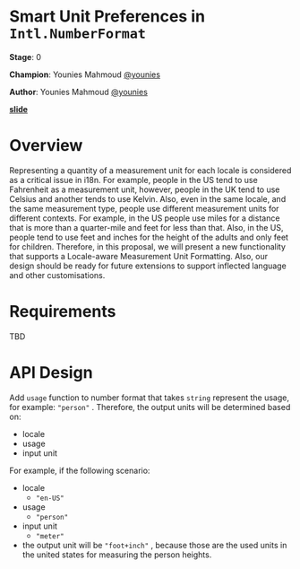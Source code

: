 # Smart Unit Preferences in `Intl.NumberFormat` 

**Stage**: 0

**Champion**: Younies Mahmoud [@younies](https://github.com/younies)

**Author**: Younies Mahmoud [@younies](https://github.com/younies)

**[slide](https://bit.ly/smart-unit-preferences-in-intl-number-format)**

# Overview

Representing a quantity of a measurement unit for each locale is considered as a critical issue in i18n. For example, people in the US tend to use Fahrenheit as a measurement unit, however, people in the UK tend to use Celsius and another tends to use Kelvin.  Also, even in the same locale, and the same measurement type, people use different measurement units for different contexts. For example, in the US people use miles for a distance that is more than a quarter-mile and feet for less than that. Also, in the US, people tend to use feet and inches for the height of the adults and only feet for children. 
Therefore, in this proposal, we will present a new functionality that supports a Locale-aware Measurement Unit Formatting. Also, our design should be ready for future extensions to support inflected language and other customisations.

# Requirements

TBD

# API Design

Add `usage` function to number format that takes `string` represent the usage, for example: `"person"` . Therefore, the output units will be determined based on:

* locale
* usage
* input unit

For example, if the following scenario:

* locale
  + `"en-US"` 
* usage
  + `"person"` 
* input unit
  + `"meter"` 
* the output unit will be `"foot+inch"` , because those are the used units in the united states for measuring the person heights.
